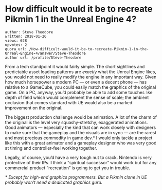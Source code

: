 # How difficult would it be to recreate Pikmin 1 in the Unreal Engine 4?

	author: Steve Theodore
	written: 2018-01-20
	views: 628
	upvotes: 2
	quora url: /How-difficult-would-it-be-to-recreate-Pikmin-1-in-the-Unreal-Engine-4/answer/Steve-Theodore
	author url: /profile/Steve-Theodore


From a tech standpoint it would fairly simple. The short sightlines and predictable asset loading patterns are _exactly_ what the Unreal Engine likes, you would not need to really modify the engine in any important way. Given how much horsepower a modern PC — or even a decent phone — has relative to a GameCube, you could easily match the graphics of the original game. On a PC, anyway, you’d probably be able to add some touches like depth of field which would complement the sense of scale; the ambient occlusion that comes standard with UE would also be a marked improvement on the original.

The biggest production challenge would be animation. A lot of the charm of the original is the level very squashy-stretchy, exaggerated animations. Good animators — especially the kind that can work closely with designers to make sure that the gameplay and the visuals are in sync — are the rarest and most precious commodity in game dev.* I would only tackle a project like this with a great animator and a gameplay designer who was very good at timing and controller-feel working together.

Legally, of course, you’d have a very tough nut to crack. Nintendo is very protective of their IPs. I think a “spiritual successor” would work but for any commercial product “recreation” is going to get you in trouble.

_* Except for high-end graphics programmers. But a Pikmin clone in UE probably won’t need a dedicated graphics guru._ 

